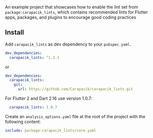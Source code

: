 An example project that showcases how to enable the lint set from `package:carapacik_lints`, which contains recommended lints for Flutter apps, packages, and plugins to encourage good coding practices

## Install

Add `carapacik_lints` as dev dependency to your `pubspec.yaml`.
```yaml
dev_dependencies:
  carapacik_lints: ^1.3.1
```
or
```yaml
dev_dependencies:
  carapacik_lints:
    git:
      url: https://github.com/Carapacik/carapacik_lints.git
```

For Flutter 2 and Dart 2.16 use version 1.0.7:
```yaml
  carapacik_lints: 1.0.7
```

Create an `analysis_options.yaml` file at the root of the project with the following content:

```yaml
include: package:carapacik_lints/core.yaml
```